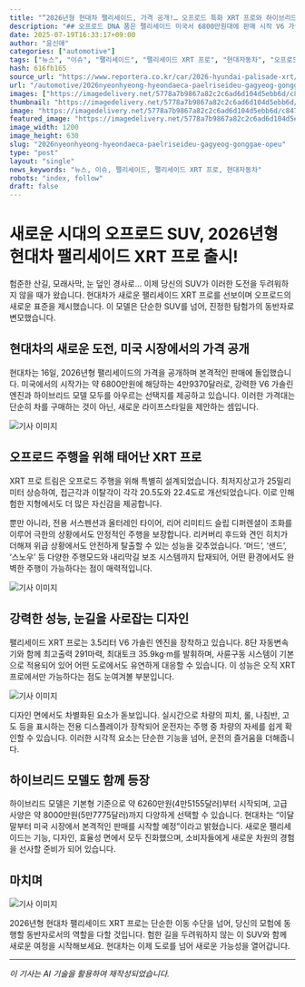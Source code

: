 ```yaml
---
title: "“2026년형 현대차 팰리세이드, 가격 공개!… 오프로드 특화 XRT 프로와 하이브리드 모델 추가”"
description: "## 오프로드 DNA 품은 팰리세이드 미국서 6800만원대에 판매 시작 V6 가솔린 단일 트림, 성능 강화 ..."
date: 2025-07-19T16:33:17+09:00
author: "윤신애"
categories: ["automotive"]
tags: ["뉴스", "이슈", "팰리세이드", "팰리세이드 XRT 프로", "현대자동차", "오프로드 SUV", "하이브리드 자동차"]
hash: 616fb165
source_url: "https://www.reportera.co.kr/car/2026-hyundai-palisade-xrt/"
url: "/automotive/2026nyeonhyeong-hyeondaeca-paelriseideu-gagyeog-gonggae-opeu/"
images: ["https://imagedelivery.net/5778a7b9867a82c2c6ad6d104d5ebb6d/c84761dc-13c6-457d-470a-8b89e2f7d500/public"]
thumbnail: "https://imagedelivery.net/5778a7b9867a82c2c6ad6d104d5ebb6d/c84761dc-13c6-457d-470a-8b89e2f7d500/public"
image: "https://imagedelivery.net/5778a7b9867a82c2c6ad6d104d5ebb6d/c84761dc-13c6-457d-470a-8b89e2f7d500/public"
featured_image: "https://imagedelivery.net/5778a7b9867a82c2c6ad6d104d5ebb6d/c84761dc-13c6-457d-470a-8b89e2f7d500/public"
image_width: 1200
image_height: 630
slug: "2026nyeonhyeong-hyeondaeca-paelriseideu-gagyeog-gonggae-opeu"
type: "post"
layout: "single"
news_keywords: "뉴스, 이슈, 팰리세이드, 팰리세이드 XRT 프로, 현대자동차"
robots: "index, follow"
draft: false
---
```


# 새로운 시대의 오프로드 SUV, 2026년형 현대차 팰리세이드 XRT 프로 출시!

험준한 산길, 모래사막, 눈 덮인 경사로… 이제 당신의 SUV가 이러한 도전을 두려워하지 않을 때가 왔습니다. 현대차가 새로운 팰리세이드 XRT 프로를 선보이며 오프로드의 새로운 표준을 제시했습니다. 이 모델은 단순한 SUV를 넘어, 진정한 탐험가의 동반자로 변모했습니다.

## 현대차의 새로운 도전, 미국 시장에서의 가격 공개

현대차는 16일, 2026년형 팰리세이드의 가격을 공개하며 본격적인 판매에 돌입했습니다. 미국에서의 시작가는 약 6800만원에 해당하는 4만9370달러로, 강력한 V6 가솔린 엔진과 하이브리드 모델 모두를 아우르는 선택지를 제공하고 있습니다. 이러한 가격대는 단순히 차를 구매하는 것이 아닌, 새로운 라이프스타일을 제안하는 셈입니다.


![기사 이미지](https://imagedelivery.net/5778a7b9867a82c2c6ad6d104d5ebb6d/118a6250-389b-49e2-f503-668e9309f900/public)


## 오프로드 주행을 위해 태어난 XRT 프로

XRT 프로 트림은 오프로드 주행을 위해 특별히 설계되었습니다. 최저지상고가 25밀리미터 상승하여, 접근각과 이탈각이 각각 20.5도와 22.4도로 개선되었습니다. 이로 인해 험한 지형에서도 더 많은 자신감을 제공합니다.

뿐만 아니라, 전용 서스펜션과 올터레인 타이어, 리어 리미티드 슬립 디퍼렌셜이 조화를 이루어 극한의 상황에서도 안정적인 주행을 보장합니다. 리커버리 후드와 견인 히치가 더해져 위급 상황에서도 안전하게 탈출할 수 있는 성능을 갖추었습니다. ‘머드’, ‘샌드’, ‘스노우’ 등 다양한 주행모드와 내리막길 보조 시스템까지 탑재되어, 어떤 환경에서도 완벽한 주행이 가능하다는 점이 매력적입니다.


![기사 이미지](https://imagedelivery.net/5778a7b9867a82c2c6ad6d104d5ebb6d/c7d6cf6e-131c-4391-8e83-d415300c2700/public)


## 강력한 성능, 눈길을 사로잡는 디자인

팰리세이드 XRT 프로는 3.5리터 V6 가솔린 엔진을 장착하고 있습니다. 8단 자동변속기와 함께 최고출력 291마력, 최대토크 35.9kg·m를 발휘하며, 사륜구동 시스템이 기본으로 적용되어 있어 어떤 도로에서도 유연하게 대응할 수 있습니다. 이 성능은 오직 XRT 프로에서만 가능하다는 점도 눈여겨볼 부분입니다.


![기사 이미지](https://imagedelivery.net/5778a7b9867a82c2c6ad6d104d5ebb6d/5e1e1131-e4cb-4a9e-ac95-1e36e5ce2b00/public)


디자인 면에서도 차별화된 요소가 돋보입니다. 실시간으로 차량의 피치, 롤, 나침반, 고도 등을 표시하는 전용 디스플레이가 장착되어 운전자는 주행 중 차량의 자세를 쉽게 확인할 수 있습니다. 이러한 시각적 요소는 단순한 기능을 넘어, 운전의 즐거움을 더해줍니다.

## 하이브리드 모델도 함께 등장

하이브리드 모델은 기본형 기준으로 약 6260만원(4만5155달러)부터 시작되며, 고급 사양은 약 8000만원(5만7775달러)까지 다양하게 선택할 수 있습니다. 현대차는 “이달 말부터 미국 시장에서 본격적인 판매를 시작할 예정”이라고 밝혔습니다. 새로운 팰리세이드는 기능, 디자인, 효율성 면에서 모두 진화했으며, 소비자들에게 새로운 차원의 경험을 선사할 준비가 되어 있습니다.

## 마치며


![기사 이미지](https://imagedelivery.net/5778a7b9867a82c2c6ad6d104d5ebb6d/c84761dc-13c6-457d-470a-8b89e2f7d500/public)


2026년형 현대차 팰리세이드 XRT 프로는 단순한 이동 수단을 넘어, 당신의 모험에 동행할 동반자로서의 역할을 다할 것입니다. 험한 길을 두려워하지 않는 이 SUV와 함께 새로운 여정을 시작해보세요. 현대차는 이제 도로를 넘어 새로운 가능성을 열어갑니다.

---
*이 기사는 AI 기술을 활용하여 재작성되었습니다.*
